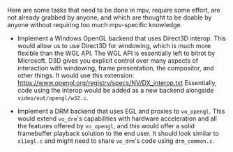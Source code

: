 Here are some tasks that need to be done in mpv, require some effort, are not already grabbed by anyone, and which are thought to be doable by anyone without requiring too much mpv-specific knowledge.

- Implement a Windows OpenGL backend that uses Direct3D interop. This would allow us to use Direct3D for windowing, which is much more flexible than the WGL API. The WGL API is essentially left to bitrot by Microsoft. D3D gives you explicit control over many aspects of interaction with windowing, frame presentation, the compositor, and other things. It would use this extension: https://www.opengl.org/registry/specs/NV/DX_interop.txt Essentially, code using the interop would be added as a new backend alongside ``video/out/opengl/w32.c``.

- Implement a DRM backend that uses EGL and proxies to `vo_opengl`. This would extend `vo_drm`'s capabilities with hardware acceleration and all the features offered by `vo_opengl`, and this would offer a solid framebuffer playback solution to the end user. It should look similar to `x11egl.c` and might need to share `vo_drm`'s code using `drm_common.c`.